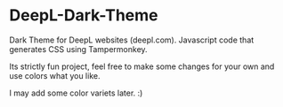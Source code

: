 # DeepL-Dark-Theme
Dark Theme for DeepL websites (deepl.com). Javascript code that generates CSS using Tampermonkey.

Its strictly fun project, feel free to make some changes for your own and use colors what you like.

I may add some color variets later. :)
